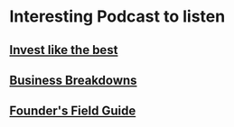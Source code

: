 # Interesting Podcast to listen

## [Invest like the best](https://www.joincolossus.com/episodes?prod-episode-release-desc%5BrefinementList%5D%5BpodcastName%5D%5B0%5D=Invest%20Like%20the%20Best)
## [Business Breakdowns](https://www.joincolossus.com/episodes?prod-episode-release-desc%5BrefinementList%5D%5BpodcastName%5D%5B0%5D=Business%20Breakdowns)
## [Founder's Field Guide](https://www.joincolossus.com/episodes?prod-episode-release-desc%5BrefinementList%5D%5BpodcastName%5D%5B0%5D=Founder%27s%20Field%20Guide)